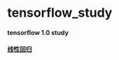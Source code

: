 # tensorflow_study
#### tensorflow 1.0 study
#### [线性回归](https://github.com/Oscarjia/tensorflow_study/blob/master/Linner_regression.md)
